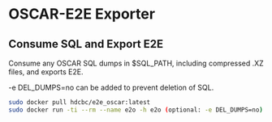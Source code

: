 # OSCAR-E2E Exporter

## Consume SQL and Export E2E

Consume any OSCAR SQL dumps in $SQL_PATH, including compressed .XZ files, and exports E2E.

-e DEL_DUMPS=no can be added to prevent deletion of SQL.


```bash
sudo docker pull hdcbc/e2e_oscar:latest
sudo docker run -ti --rm --name e2o -h e2o (optional: -e DEL_DUMPS=no) --link gateway --volume ${SQL_PATH}:/import:rw e2o
```
